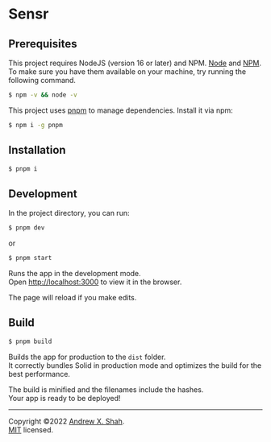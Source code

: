 # Sensr

## Prerequisites

This project requires NodeJS (version 16 or later) and NPM.
[Node](http://nodejs.org/) and [NPM](https://npmjs.org/).
To make sure you have them available on your machine,
try running the following command.

```bash
$ npm -v && node -v
```

This project uses [pnpm](https://pnpm.io/) to manage dependencies. Install it via npm:

```bash
$ npm i -g pnpm
```

## Installation

```bash
$ pnpm i
```

## Development

In the project directory, you can run:

```bash
$ pnpm dev
```

or

```bash
$ pnpm start
```

Runs the app in the development mode.<br>
Open [http://localhost:3000](http://localhost:3000) to view it in the browser.

The page will reload if you make edits.<br>

## Build

```bash
$ pnpm build
```

Builds the app for production to the `dist` folder.<br>
It correctly bundles Solid in production mode and optimizes the build for the best performance.

The build is minified and the filenames include the hashes.<br>
Your app is ready to be deployed!

<hr>

Copyright ©2022 [Andrew X. Shah](https://github.com/kito0).<br>
[MIT](https://github.com/kito0/self-driving-car/blob/master/LICENSE) licensed.
